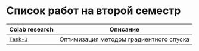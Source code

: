 # Список работ на второй семестр


| **Colab research**            | **Описание**                      |
|--------------------------------|-----------------------------------|
| [`Task-1`](https://colab.research.google.com/drive/1b63nJRfUFBpFP2ejR9nxkF8MW9cTTopV) | Оптимизация методом градиентного спуска  |


